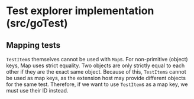# Test explorer implementation (src/goTest)

## Mapping tests

`TestItem`s themselves cannot be used with `Map`s. For non-primitive (object)
keys, Map uses strict equality. Two objects are only strictly equal to each
other if they are the exact same object. Because of this, `TestItem`s cannot be
used as map keys, as the extension host may provide different objects for the
same test. Therefore, if we want to use `TestItem`s as a map key, we must use
their ID instead.